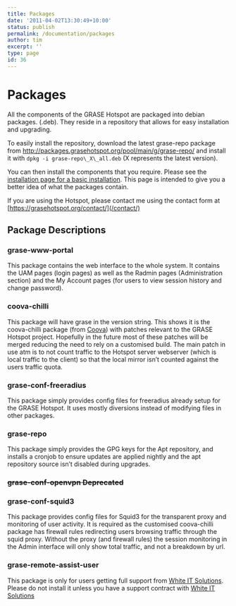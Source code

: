 ```yaml
---
title: Packages
date: '2011-04-02T13:30:49+10:00'
status: publish
permalink: /documentation/packages
author: tim
excerpt: ''
type: page
id: 36
---
```

Packages
========

All the components of the GRASE Hotspot are packaged into debian packages. (.deb). They reside in a repository that allows for easy installation and upgrading.

To easily install the repository, download the latest grase-repo package from <http://packages.grasehotspot.org/pool/main/g/grase-repo/> and install it with `dpkg -i grase-repo\_X\_all.deb` (X represents the latest version).

You can then install the components that you require. Please see the[ installation page for a basic installation](/documentation/installation/ "Installation"). This page is intended to give you a better idea of what the packages contain.

If you are using the Hotspot, please contact me using the contact form at [https://grasehotspot.org/contact/](/contact/)

Package Descriptions
--------------------

### grase-www-portal

This package contains the web interface to the whole system. It contains the UAM pages (login pages) as well as the Radmin pages (Administration section) and the My Account pages (for users to view session history and change password).

### coova-chilli

This package will have grase in the version string. This shows it is the coova-chilli package (from [Coova](http://coova.org/)) with patches relevant to the GRASE Hotspot project. Hopefully in the future most of these patches will be merged reducing the need to rely on a customised build. The main patch in use atm is to not count traffic to the Hotspot server webserver (which is local traffic to the client) so that the local mirror isn’t counted against the users traffic quota.

### grase-conf-freeradius

This package simply provides config files for freeradius already setup for the GRASE Hotspot. It uses mostly diversions instead of modifying files in other packages.

### grase-repo

This package simply provides the GPG keys for the Apt repository, and installs a cronjob to ensure updates are applied nightly and the apt repository source isn’t disabled during upgrades.

### <del>grase-conf-openvpn Deprecated</del>  

### grase-conf-squid3

This package provides config files for Squid3 for the transparent proxy and monitoring of user activity. It is required as the customised coova-chilli package has firewall rules redirecting users browsing traffic through the squid proxy. Without the proxy (and firewall rules) the session monitoring in the Admin interface will only show total traffic, and not a breakdown by url.

### grase-remote-assist-user

This package is only for users getting full support from [White IT Solutions](http://whiteitsolutions.com.au/hotspot/ "White IT Solutions"). Please do not install it unless you have a support contract with [White IT Solutions](http://whiteitsolutions.com.au/hotspot/ "White IT Solutions")